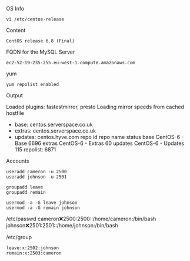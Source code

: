 OS Info

	vi /etc/centos-release

Content

	CentOS release 6.8 (Final)

FQDN for the MySQL Server

	ec2-52-19-235-255.eu-west-1.compute.amazonaws.com


yum

	yum repolist enabled

Output

Loaded plugins: fastestmirror, presto
Loading mirror speeds from cached hostfile
 * base: centos.serverspace.co.uk
 * extras: centos.serverspace.co.uk
 * updates: centos.hyve.com
repo id                                                    repo name                                                             status
base                                                       CentOS-6 - Base                                                       6696
extras                                                     CentOS-6 - Extras                                                       60
updates                                                    CentOS-6 - Updates                                                     115
repolist: 6871

Accounts

	useradd cameron -u 2500
	useradd johnson -u 2501

	groupadd leave
	groupadd remain

	usermod -a -G leave johnson
	usermod -a -G remain johnson

/etc/passwd
	cameron:x:2500:2500::/home/cameron:/bin/bash
	johnson:x:2501:2501::/home/johnson:/bin/bash

/etc/group

	leave:x:2502:johnson
	remain:x:2503:cameron





